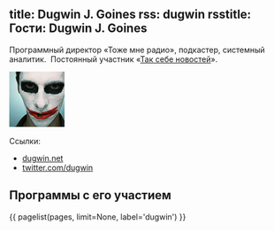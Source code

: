 title: Dugwin J. Goines
rss: dugwin
rsstitle: Гости: Dugwin J. Goines
---
Программный директор «Тоже мне радио», подкастер, системный аналитик. 
Постоянный участник «[Так себе новостей](/news.html)».

![nikonor](dugwin.jpg)

Ссылки:

- [dugwin.net](http://dugwin.net/)
- [twitter.com/dugwin](http://twitter.com/dugwin)


## Программы с его участием

{{ pagelist(pages, limit=None, label='dugwin') }}
